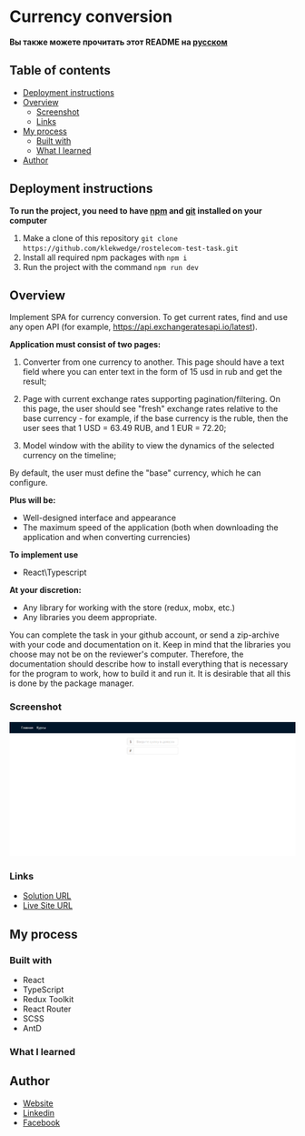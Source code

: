 # Currency conversion

**Вы также можете прочитать этот README на [русском](https://github.com/klekwedge/rostelecom-test-task/blob/main/README.md)**

## Table of contents

- [Deployment instructions](#deployment-instructions)
- [Overview](#overview)
  - [Screenshot](#screenshot)
  - [Links](#links)
- [My process](#my-process)
  - [Built with](#built-with)
  - [What I learned](#what-i-learned)
- [Author](#author)

## Deployment instructions

**To run the project, you need to have [npm](https://nodejs.org/en/) and [git](https://git-scm.com/downloads) installed on your computer**

1. Make a clone of this repository ```git clone https://github.com/klekwedge/rostelecom-test-task.git```
2. Install all required npm packages with ```npm i```
3. Run the project with the command ```npm run dev```

## Overview

Implement SPA for currency conversion. To get current rates, find and use any open API (for example, https://api.exchangeratesapi.io/latest).

**Application must consist of two pages:**
1. Converter from one currency to another. This page should have a text field where you can enter text in the form of 15 usd in rub and get the result;

2. Page with current exchange rates supporting pagination/filtering. On this page, the user should see "fresh" exchange rates relative to the base currency - for example, if the base currency is the ruble, then the user sees that 1 USD = 63.49 RUB, and 1 EUR = 72.20;

3. Model window with the ability to view the dynamics of the selected currency on the timeline;

By default, the user must define the "base" currency, which he can configure.

**Plus will be:**
- Well-designed interface and appearance
- The maximum speed of the application (both when downloading the application and when converting currencies)

**To implement use**
- React\Typescript

**At your discretion:**
- Any library for working with the store (redux, mobx, etc.)
- Any libraries you deem appropriate.

You can complete the task in your github account, or send a zip-archive with your code and documentation on it. Keep in mind that the libraries you choose may not be on the reviewer's computer. Therefore, the documentation should describe how to install everything that is necessary for the program to work, how to build it and run it. It is desirable that all this is done by the package manager.

### Screenshot

![Main screen](./preview/screenshot.png)

### Links

- [Solution URL](https://github.com/klekwedge/rostelecom-test-task)
- [Live Site URL](https://klekwedge-rostelecom-test-task.vercel.app/)

## My process

### Built with

- React
- TypeScript
- Redux Toolkit
- React Router
- SCSS
- AntD

### What I learned

## Author

- [Website](https://klekwedge-cv.vercel.app/)
- [Linkedin](https://www.linkedin.com/in/klekwedge/)
- [Facebook](https://www.facebook.com/klekwedge)

